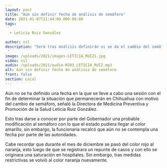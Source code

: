 ```yaml
---
layout: post
title: "Aún sin definir fecha de análisis de semáforo"
date: 2021-01-07T21:44:00.000-06:00
tags:
  
  - Leticia Ruiz González
  
author: nil
description: "Será tras análisis definirán si se da el cambio del semáforo. "
image: /uploads/2021/images-LETICIA_RUIZ1.jpg
video: nil
audio: /uploads/2021/audio-MJ03_LETICIA_RUIZ.mp3
alt: Aún sin definir fecha de análisis de semáforo
front: false
section: Local
---
```


Aún no se ha definido una fecha en la que se lleve a cabo una sesión con el fin de determinar la situación que permanecerán en Chihuahua con motivo del cambio de semáforo, señaló la Directora de Medicina Preventiva y Promoción de la Salud Leticia Ruiz González.

Esto tras darse a conocer por parte del Gobernador una probable modificación al semáforo con lo que el estado pudiera llegar al color amarillo, sin embargo, la funcionaria recalcó que aún no se contempla una fecha por parte de las autoridades.

Cabe recordar que durante el mes de diciembre se pasó del color rojo al naranja, esto luego de que se registrara un repunte de casos y con ello se originara una saturación en hospitales. Sin embargo, tras medidas restrictivas se volvió al color naranja nuevamente.